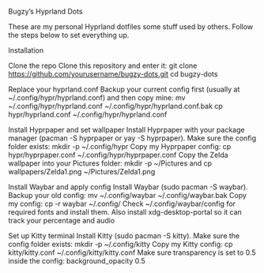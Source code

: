 Bugzy’s Hyprland Dots

These are my personal Hyprland dotfiles some stuff used by others. Follow the steps below to set everything up.

Installation

Clone the repo
Clone this repository and enter it:
git clone https://github.com/yourusername/bugzy-dots.git
cd bugzy-dots

Replace your hyprland.conf
Backup your current config first (usually at ~/.config/hypr/hyprland.conf) and then copy mine:
mv ~/.config/hypr/hyprland.conf ~/.config/hypr/hyprland.conf.bak
cp hypr/hyprland.conf ~/.config/hypr/hyprland.conf

Install Hyprpaper and set wallpaper
Install Hyprpaper with your package manager (pacman -S hyprpaper or yay -S hyprpaper).
Make sure the config folder exists: mkdir -p ~/.config/hypr
Copy my Hyprpaper config: cp hypr/hyprpaper.conf ~/.config/hypr/hyprpaper.conf
Copy the Zelda wallpaper into your Pictures folder: mkdir -p ~/Pictures and cp wallpapers/Zelda1.png ~/Pictures/Zelda1.png

Install Waybar and apply config
Install Waybar (sudo pacman -S waybar).
Backup your old config: mv ~/.config/waybar ~/.config/waybar.bak
Copy my config: cp -r waybar ~/.config/
Check ~/.config/waybar/config for required fonts and install them.
Also install xdg-desktop-portal so it can track your percentage and audio

Set up Kitty terminal
Install Kitty (sudo pacman -S kitty).
Make sure the config folder exists: mkdir -p ~/.config/kitty
Copy my Kitty config: cp kitty/kitty.conf ~/.config/kitty/kitty.conf
Make sure transparency is set to 0.5 inside the config: background_opacity 0.5
